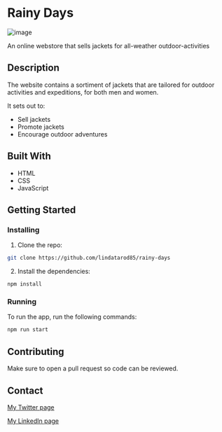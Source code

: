 # Rainy Days

![image](rainy-days-frontpage.jpg)

An online webstore that sells jackets for all-weather outdoor-activities

## Description

The website contains a sortiment of jackets that are tailored for outdoor activities and expeditions, for both men and women.

It sets out to:

- Sell jackets
- Promote jackets
- Encourage outdoor adventures

## Built With

- HTML
- CSS
- JavaScript

## Getting Started

### Installing

1. Clone the repo:

```bash
git clone https://github.com/lindatarod85/rainy-days
```

2. Install the dependencies:

```
npm install
```

### Running

To run the app, run the following commands:

```bash
npm run start
```

## Contributing

Make sure to open a pull request so code can be reviewed.

## Contact

[My Twitter page](www.twitter.com)

[My LinkedIn page](www.linkedin.com)

